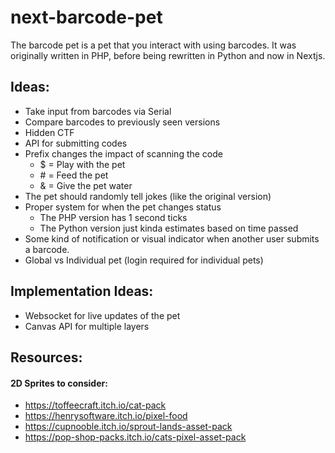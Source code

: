 # next-barcode-pet

The barcode pet is a pet that you interact with using barcodes. It was originally written in PHP, before being rewritten in Python and now in Nextjs.

## Ideas:

- Take input from barcodes via Serial
- Compare barcodes to previously seen versions
- Hidden CTF
- API for submitting codes
- Prefix changes the impact of scanning the code
  - $ = Play with the pet
  - \# = Feed the pet
  - & = Give the pet water
- The pet should randomly tell jokes (like the original version)
- Proper system for when the pet changes status
  - The PHP version has 1 second ticks
  - The Python version just kinda estimates based on time passed
- Some kind of notification or visual indicator when another user submits a barcode.
- Global vs Individual pet (login required for individual pets)

## Implementation Ideas:

- Websocket for live updates of the pet
- Canvas API for multiple layers

## Resources:

#### 2D Sprites to consider:

- https://toffeecraft.itch.io/cat-pack
- https://henrysoftware.itch.io/pixel-food
- https://cupnooble.itch.io/sprout-lands-asset-pack
- https://pop-shop-packs.itch.io/cats-pixel-asset-pack
